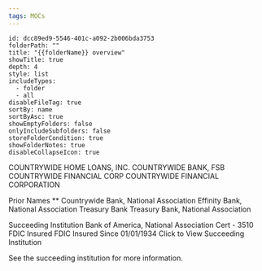 ```yaml
---
tags: MOCs
---
```

```folder-overview
id: dcc89ed9-5546-401c-a092-2b006bda3753
folderPath: ""
title: "{{folderName}} overview"
showTitle: true
depth: 4
style: list
includeTypes:
  - folder
  - all
disableFileTag: true
sortBy: name
sortByAsc: true
showEmptyFolders: false
onlyIncludeSubfolders: false
storeFolderCondition: true
showFolderNotes: true
disableCollapseIcon: true
```






COUNTRYWIDE HOME LOANS, INC.
COUNTRYWIDE BANK, FSB
COUNTRYWIDE FINANCIAL CORP
COUNTRYWIDE FINANCIAL CORPORATION

Prior Names **
Countrywide Bank, National Association
Effinity Bank, National Association
Treasury Bank
Treasury Bank, National Association

Succeeding Institution
Bank of America, National Association
Cert - 3510
FDIC Insured
FDIC Insured
Since 01/01/1934
Click to View Succeeding Institution

See the succeeding institution for more information.